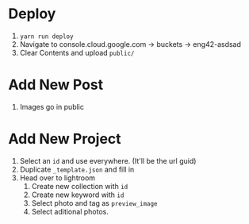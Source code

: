 # Deploy

1. `yarn run deploy`
2. Navigate to console.cloud.google.com -> buckets -> eng42-asdsad
3. Clear Contents and upload `public/`

# Add New Post

1. Images go in public

# Add New Project

1. Select an `id` and use everywhere. (It'll be the url guid)
2. Duplicate `_template.json` and fill in
3. Head over to lightroom
    1. Create new collection with `id`
    2. Create new keyword with `id`
    3. Select photo and tag as `preview_image`
    4. Select aditional photos.
